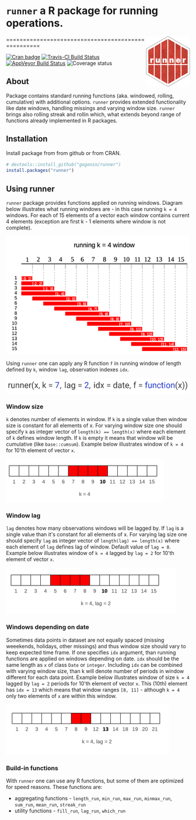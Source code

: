 
`runner` a R package for running operations.
============================================

<img src="man/figures/hexlogo.png" align="right" />
===================================================

[![Cran badge](https://cranlogs.r-pkg.org/badges/runner)](https://CRAN.R-project.org/package=runner) [![Travis-CI Build Status](https://travis-ci.org/gogonzo/runner.svg?branch=master)](https://travis-ci.org/gogonzo/runner) [![AppVeyor Build Status](https://ci.appveyor.com/api/projects/status/github/gogonzo/runner?branch=master&svg=true)](https://ci.appveyor.com/project/gogonzo/runner) ![Coverage status](https://codecov.io/gh/gogonzo/runner/branch/master/graph/badge.svg)

About
-----

Package contains standard running functions (aka. windowed, rolling, cumulative) with additional options. `runner` provides extended functionality like date windows, handling missings and varying window size. `runner` brings also rolling streak and rollin which, what extends beyond range of functions already implemented in R packages.

Installation
------------

Install package from from github or from CRAN.

``` r
# devtools::install_github("gogonzo/runner")
install.packages("runner")
```

Using runner
------------

`runner` package provides functions applied on running windows. Diagram below illustrates what running windows are - in this case running `k = 4` windows. For each of 15 elements of a vector each window contains current 4 elements (exception are first k - 1 elements where window is not complete).

![](man/figures/running_windows_explain.png)

Using `runner` one can apply any R function `f` in running window of length defined by `k`, window `lag`, observation indexes `idx`.

![](man/figures/using_runner.png)

### Window size

`k` denotes number of elements in window. If `k` is a single value then window size is constant for all elements of x. For varying window size one should specify `k` as integer vector of `length(k) == length(x)` where each element of `k` defines window length. If `k` is empty it means that window will be cumulative (like `base::cumsum`). Example below illustrates window of `k = 4` for 10'th element of vector `x`.

![](man/figures/constant_window.png)

### Window lag

`lag` denotes how many observations windows will be lagged by. If `lag` is a single value than it's constant for all elements of x. For varying lag size one should specify `lag` as integer vector of `length(lag) == length(x)` where each element of `lag` defines lag of window. Default value of `lag = 0`. Example below illustrates window of `k = 4` lagged by `lag = 2` for 10'th element of vector `x`.

![](man/figures/lagged_window_k_lag.png)

### Windows depending on date

Sometimes data points in dataset are not equally spaced (missing weeekends, holidays, other missings) and thus window size should vary to keep expected time frame. If one specifies `idx` argument, than running functions are applied on windows depending on date. `idx` should be the same length as `x` of class `Date` or `integer`. Including `idx` can be combined with varying window size, than k will denote number of periods in window different for each data point. Example below illustrates window of size `k = 4` lagged by `lag = 2` periods for 10'th element of vector `x`. This (10th) element has `idx = 13` which means that window ranges `[8, 11]` - although `k = 4` only two elements of `x` are within this window.

![](man/figures/custom_idx_k_lag.png)

### Build-in functions

With `runner` one can use any R functions, but some of them are optimized for speed reasons. These functions are:
- aggregating functions - `length_run`, `min_run`, `max_run`, `minmax_run`, `sum_run`, `mean_run`, `streak_run`
- utility functions - `fill_run`, `lag_run`, `which_run`

